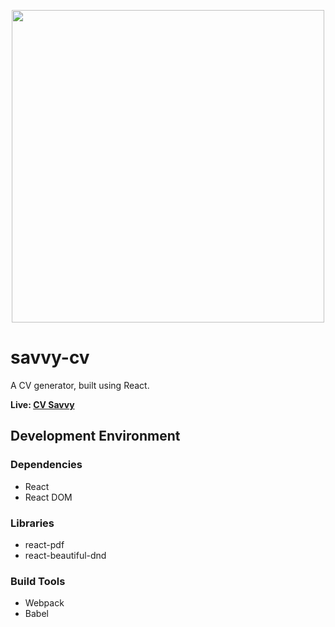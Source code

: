 <p align="center">
  <img src="https://user-images.githubusercontent.com/97047080/231761599-29812e1f-41a9-4b8e-b3d3-787d692f3331.svg" width="500" />
</p>

# savvy-cv
A CV generator, built using React.

<strong>Live: </strong> <a href="https://mattxmade.github.io/savvy-cv/dist/index.html" target="_blank"> <strong>CV Savvy</strong></a>

## Development Environment
<h3>Dependencies</h3>
<ul>
  <li>React</li>
  <li>React DOM</li>
</ul>

<h3>Libraries</h3>
<ul>
  <li>react-pdf</li>
  <li>react-beautiful-dnd</li>
</ul>

<h3>Build Tools</h3>
<ul>
  <li>Webpack</li>
  <li>Babel</li>
</ul>

